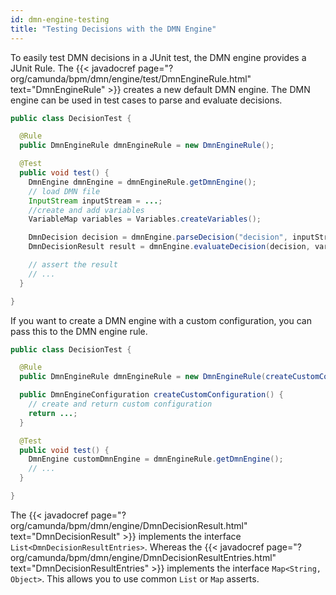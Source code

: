 ```yaml
---
id: dmn-engine-testing
title: "Testing Decisions with the DMN Engine"
---
```


To easily test DMN decisions in a JUnit test, the DMN engine provides a
JUnit Rule. The {{< javadocref page="?org/camunda/bpm/dmn/engine/test/DmnEngineRule.html" text="DmnEngineRule" >}} creates a new default DMN engine. The DMN engine can be used in test cases to parse and evaluate decisions.

```java
public class DecisionTest {

  @Rule
  public DmnEngineRule dmnEngineRule = new DmnEngineRule();

  @Test
  public void test() {
    DmnEngine dmnEngine = dmnEngineRule.getDmnEngine();
    // load DMN file
    InputStream inputStream = ...;
    //create and add variables
    VariableMap variables = Variables.createVariables();

    DmnDecision decision = dmnEngine.parseDecision("decision", inputStream);
    DmnDecisionResult result = dmnEngine.evaluateDecision(decision, variables);

    // assert the result
    // ...
  }

}
```

If you want to create a DMN engine with a custom configuration, you can pass
this to the DMN engine rule.


```java
public class DecisionTest {

  @Rule
  public DmnEngineRule dmnEngineRule = new DmnEngineRule(createCustomConfiguration());

  public DmnEngineConfiguration createCustomConfiguration() {
    // create and return custom configuration
    return ...;
  }

  @Test
  public void test() {
    DmnEngine customDmnEngine = dmnEngineRule.getDmnEngine();
    // ...
  }

}
```

The {{< javadocref
page="?org/camunda/bpm/dmn/engine/DmnDecisionResult.html"
text="DmnDecisionResult" >}} implements the interface
`List<DmnDecisionResultEntries>`. Whereas the {{< javadocref
page="?org/camunda/bpm/dmn/engine/DmnDecisionResultEntries.html"
text="DmnDecisionResultEntries" >}} implements the interface `Map<String, Object>`. 
This allows you to use common `List` or `Map` asserts.